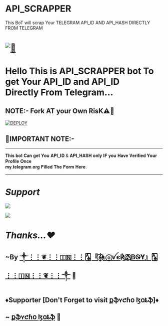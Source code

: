 # API_SCRAPPER

This BoT will scrap Your TELEGRAM API_ID AND API_HASH DIRECTLY FROM TELEGRAM 

# [![🥲](https://telegra.ph/file/07cb2a5eda120a3400e1e.jpg)](https://t.me/API_SCRAPPER_RoBot)

#    Hello This is API_SCRAPPER bot To get Your API_ID and API_ID <br> Directly From Telegram...

## NOTE:- Fork AT your Own RisK⚠️🚧

[![DEPLOY](https://www.herokucdn.com/deploy/button.svg)](https://heroku.com/deploy?template=https://github.com/Team-MasterXBots/API_SCRAPPER)

## 🛑IMPORTANT NOTE:-

<hr>

𝐓𝐡𝐢𝐬 𝐛𝐨𝐭 𝐂𝐚𝐧 𝐠𝐞𝐭 𝐘𝐨𝐮 𝐀𝐏𝐈_𝐈𝐃 & 𝐀𝐏𝐈_𝐇𝐀𝐒𝐇 𝐨𝐧𝐥𝐲 𝐈𝐅 𝐲𝐨𝐮 𝐇𝐚𝐯𝐞 𝐕𝐞𝐫𝐢𝐟𝐢𝐞𝐝 𝐘𝐨𝐮𝐫 𝐏𝐫𝐨𝐟𝐢𝐥𝐞 𝐎𝐧𝐜𝐞 <br> 𝐦𝐲.𝐭𝐞𝐥𝐞𝐠𝐫𝐚𝐦.𝐨𝐫𝐠 𝐅𝐢𝐥𝐥𝐞𝐝 𝐓𝐡𝐞 𝐅𝐨𝐫𝐦 𝐇𝐞𝐫𝐞.

<hr>

# <b><i> Support </i></b>

<a href="https://telegram.me/Master_X_Updates" target="_blank"><img src="https://img.shields.io/badge/Join-Channel-yellow.svg?style=for-the-badge&logo=Telegram"></a>

<a href="https://telegram.me/Best_Friends15" target="_blank"><img src="https://img.shields.io/badge/Join-Support%20Group-brown.svg?style=for-the-badge&logo=Telegram"></a>

# <i> Thanks...❤️ </i>

## ~By [༒︎⋮⋮❦︎⋮⋮🇮🇳⋮⋮🂡『𝄞⃝Ⱡⓞꪜє℟ 𝅘𝅥𝅯⃝⃤ B‌Ꮻ𝐘』🂡⋮⋮🇮🇳⋮⋮❦︎⋮⋮༒︎](https://t.me/Alone_loverboy) 💖

## ♦️Supporter [Don't Forget to visit քֆʏƈɦօ ɮօȶֆ]♦️

## ~ [քֆʏƈɦօ ɮօȶֆ](https://t.me/Psycho_Bots) 💖
